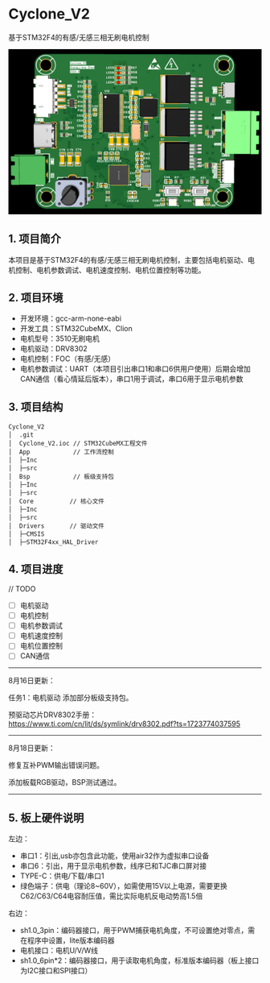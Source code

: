 # Cyclone_V2
基于STM32F4的有感/无感三相无刷电机控制

![正面](https://github.com/CJstu/Cyclone_V2/blob/master/%E6%AD%A3%E9%9D%A2.png)

## 1. 项目简介
本项目是基于STM32F4的有感/无感三相无刷电机控制，主要包括电机驱动、电机控制、电机参数调试、电机速度控制、电机位置控制等功能。
## 2. 项目环境
- 开发环境：gcc-arm-none-eabi
- 开发工具：STM32CubeMX、Clion
- 电机型号：3510无刷电机
- 电机驱动：DRV8302
- 电机控制：FOC（有感/无感）
- 电机参数调试：UART（本项目引出串口1和串口6供用户使用）后期会增加CAN通信（看心情延后版本），串口1用于调试，串口6用于显示电机参数
## 3. 项目结构
```
Cyclone_V2
│  .git
│  Cyclone_V2.ioc // STM32CubeMX工程文件
│  App            // 工作流控制
│  ├─Inc
│  ├─src
│  Bsp            // 板级支持包
│  ├─Inc
│  ├─src
│  Core          // 核心文件
│  ├─Inc
│  ├─src
│  Drivers       // 驱动文件
│  ├─CMSIS
│  ├─STM32F4xx_HAL_Driver
```
## 4. 项目进度
// TODO 
- [ ] 电机驱动
- [ ] 电机控制
- [ ] 电机参数调试
- [ ] 电机速度控制
- [ ] 电机位置控制
- [ ] CAN通信

---

8月16日更新：

任务1：电机驱动
添加部分板级支持包。

预驱动芯片DRV8302手册：https://www.ti.com/cn/lit/ds/symlink/drv8302.pdf?ts=1723774037595

---

8月18日更新：

修复互补PWM输出错误问题。

添加板载RGB驱动，BSP测试通过。

---

## 5. 板上硬件说明
左边：
- 串口1：引出,usb亦包含此功能，使用air32作为虚拟串口设备
- 串口6：引出，用于显示电机参数，线序已和TJC串口屏对接
- TYPE-C：供电/下载/串口1
- 绿色端子：供电（理论8~60V），如需使用15V以上电源，需要更换C62/C63/C64电容耐压值，需比实际电机反电动势高1.5倍

右边：
- sh1.0_3pin：编码器接口，用于PWM捕获电机角度，不可设置绝对零点，需在程序中设置，lite版本编码器
- 电机接口：电机U/V/W线
- sh1.0_6pin*2：编码器接口，用于读取电机角度，标准版本编码器（板上接口为I2C接口和SPI接口）


